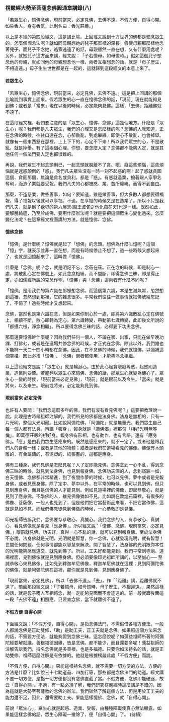 ### 楞嚴經大勢至菩薩念佛圓通章講錄(八)

「若眾生心，憶佛念佛，現前當來，必定見佛，去佛不遠。不假方便，自得心開。如染香人，身有香氣，此則名曰：香光莊嚴。」

以上是本經的第四段經文，這是講比喻。上回經文說到十方世界的佛都是憫念眾生的。怎麼個憫念法呢？就如同母親想她的兒子那麼樣的深長。假使母親那麼樣地念著兒子，而兒子不念她，逃家逃遠了的話，母親雖然一直在想，又有什麼用處呢？另外，就她兒子這方面來講，經文說︰「子若憶母，如母憶時。」假如這個兒子想念他的母親，就如同他的母親想念他一樣，兩者互相想念的話，就是「母子歷生，不相違遠。」母子生生世世都是在一起的，這就歸到這段經文的本意上來了。 

#### 若眾生心

「若眾生心，憶佛念佛，現前當來，必定見佛，去佛不遠。」這是把上回講的那個比喻說到事實上面來。假若眾生的心一直在憶佛念佛的話，「現前」現在就能夠見到佛；或者是「當來」現在以後的時候，必定能夠見佛。這樣，「去佛」距離佛就不遠了。

在這段經文裡，我們要注意的是「眾生心、憶佛、念佛」這幾個地方。什麼是「眾生心」呢？我們都是凡夫眾生，我們的心理又是怎麼樣的呢？念佛的人就知道，正在念佛的時候，往往口還在念，心卻散亂，到處攀緣。即使心不散亂，也會掉舉。就像有一個東西懸在那裡，上上下下的，心定不下來！所以我們眾生的心，不是散亂，就是掉舉。有了這兩個心理，你想，要怎麼入定？念佛都不能夠入定，就是其他任何一個法門要入定也都很難的。

再說，我們眾生不起念頭則已，一起念頭就脫離不了貪、瞋、癡這些煩惱，這些煩惱就是迷惑顛倒的「惑」。我們凡夫眾生沒有一時一刻不起惑的啊！起了惑就貪圖這個、貪圖那個，無論是貪名或貪利，都是「惑」。有惑就造業，搶著跟人家爭名奪利，而造了業就要受報。我們凡夫的心都被惑、業、苦所纏繞，而得不到自由。

那麼，不造惡業，做些善事，如何？要知道，雖是做善事，但大多數人都想要得福報，得了福報以後就可以享福。不過，在享福的時候又是在造業了。所以不只是我們凡夫，就是到了欲界的第六層天(魔王波旬之他化自在天)也是一樣。既然如此，要解脫輪迴，乃至於成佛，要用什麼辦法呢？就是要把這個眾生心變化過來。怎麼變化法呢？在這章經文裡面講的方法，就是憶佛、念佛。 

#### 憶佛念佛

「憶佛」是什麼呢？憶佛就是起了「想佛」的念頭。想佛為什麼叫憶呢？這個「憶」字，就表示並非一直在想，而是有時候停止不想了，過一些時候又想起來了，也就是回憶起來了，這叫做「憶佛」。

什麼是「念佛」呢？念，就是明記不忘，念茲在茲。正在念的時候，即是制心一處，將散亂心定在佛號上。如此念念相續，而不間斷，即得念佛三昧，即是得正定。亦如儒經所說的克念作聖。「憶佛」與「念佛」這兩者有什麼不同呢？

「憶佛」是用我們的第六識在那裡想念佛。而這個第六識，本是生滅無常，忽然想到這裡，忽然想到那裡，它的雜念很多。平常我們往往一做事情就把佛號給忘記了，不憶了！過些時候才又想起來。

念佛，當然也是第六識在念，但是如果你制心於一處，即將第六識散亂心定在佛號上，相續不斷，散心即轉為定心。第六識轉變，帶動第七識轉變，此即後文所說的「都攝六根，淨念相繼」。所以要得念佛三昧的話，必得要下功夫念佛。

那麼還要憶佛幹什麼呢？因為我們任何一個人，不論在家、出家，只能在做早晚功課、打佛七，或者是在道場共修念佛的時候，才正式在念佛，除此以外，我們誰也不能夠一天二十四小時都在念佛。因此，在不念佛的時候，我們就憶佛，以彌補這個空檔。因此必須「憶佛」、「念佛」兩者都使用，才能夠淨念相繼。

以上這段經文是說：「眾生心」就是輪迴心。由於此心起貪瞋癡等惑，起惑則造業，造業則受苦。若能夠以眾生心來憶佛、念佛的話，那眾生心就變為佛心了。眾生心一變的時候，「現前當來必定見佛」，「現前」就是眼前以及今生。「當來」就是將來，以及來生。眼前或將來，必定能夠見到佛。 

#### 現前當來 必定見佛

也許有人要問：「我們念這麼多年的佛，我們有沒有看見佛呢？」這要把教理說一說。此理是古時候祖師注解的。我們所見的佛都是法身佛。法身是無相的，只有一片光明，整個大光明藏。比如說阿彌陀佛，「阿彌陀」就是無量光。我們眾生自己每一個人都有法身。再講「報身」，報身就是「讚佛偈」裡那句「相好光明無等倫」，即萬德莊嚴的相好身。報身佛有形相，也有動作，也有言語。還有「應身佛」。「應」是由我們眾生感應來的。既然是感應來的，就不一定了。或者他是跟我們人的身體一樣；或者是其他的物體；或者是我們在道場看見的佛像。佛像有木頭雕的，有金屬鑄的，有泥塑的、紙張畫的，這都是應身。

佛有三種身，我們見佛是怎麼見呢？入了定即能見佛。念佛念到一心不亂，得到念佛三昧的時候，就見到法身佛，也見到報身佛。念佛功夫深的人，念到寤寐一如，白天憶佛、念佛都非常精進，到了夜間作夢的時候，也可以見佛。夢中或者是見報身佛，或者見應身佛。除了定中、夢中以外，在平常的時候，也可以見到佛，但只見到應身佛，而且是信佛的人才能見到。例如見道場裡的佛像，即起恭敬心，就是見到了應身佛。不學佛的人，雖見佛像猶如不見。比如說在敦煌石窟裡，有很多的佛像、菩薩像，一般人也見到了，但是他們把它當藝術品來看，不把它當作佛，這就是見如不見。而我們佛教徒見到佛像的時候，一心恭敬即是見佛。

印光祖師告訴我們，念佛要存恭敬心、真誠心。我們念佛的人，有恭敬心、真誠心，看見佛像就是看見「應身佛」。所以經文說：「憶佛、念佛，現前當來，必定見佛。」眼前就見佛。功夫好，真得一心不亂的話，就可以見到報身佛。至於法身佛不必說，法身佛就是光明，光明就是智慧，你一念佛，心就發現光明，就有智慧！世間任何問題、任何事情都能以智慧來解決。開了智慧了，法身佛的光明跟你本性的光明能夠感應道交，就見到佛了。所以，工夫好都能見到。我們平常到寺廟、道場裡面，見到佛像就是見到應身佛。但必須要像印光祖師所講的，以至誠心── 至誠恭敬心來見佛像，比如見到釋迦牟尼佛像，釋迦牟尼佛就在這裡；見到阿彌陀佛的佛像，就是阿彌陀佛在這裡，那你就是見到佛，見到應身佛了。

「現前當來，必定見佛」，所以「去佛不遠」。「去」，作「「距離」講，距離佛就不遠了。前面那段經文說：「子若憶母，如母憶時，母子歷生，不相違遠。」果然這樣的話，就是母子兩人互相憶念，就一定能夠見面而不會違遠的。前一段就跟後面這一段「去佛不遠」相照應。只要肯念佛，當下就離佛不遠了。 

#### 不假方便 自得心開

 下面經文說：「不假方便，自得心開」。是指念佛法門，不需假借各種方便法。一般人都說念佛是正助雙修，「助」是助工夫，正工夫就是念佛。如果照這個方法來念的話，不需要方便法，就能夠證到念佛三昧。這怎麼說呢？如蕅益祖師所著的阿彌陀經要解就講，善根福德因緣，皆是念佛。都不能少，而且還要多呢！蕅益祖師的注解告訴我們，持名念佛就是多善根，也是多福德。只要你如法持名的話，就是正助雙修。祖師這麼注解是有依據的。他就是根據楞嚴此處「不假方便」而說。

「不假方便，自得心開。」果能這樣持名念佛，就不需要一切方便的方法。方便的方法是什麼？比如說三十七助道品、四加行等，那些都是念佛法門的助道。經文講不要一切方便，是指一切方便都沒有念佛直截了當。不假方便，念佛即能破迷，故云「自得心開」。不過，有一點必須了解，我們研究楞嚴經時這麼講是不錯的，因為這就是大勢至菩薩教的念佛的辦法。我們雖然了解這個方法，但是用於正工夫的能力還不足，因此，還需要助工夫。果能這樣憶佛、念佛，就「自得心開」。

前說「眾生心」，眾生心就是起惑、造業、受報，由種種障礙使真心無法顯露。如果能這樣念佛的話，眾生心障礙一撤除了，便「自得心開」了。 (待續)
